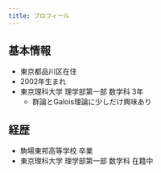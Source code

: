 ```yaml
---
title: プロフィール
---
```

## 基本情報
- 東京都品川区在住
- 2002年生まれ
- 東京理科大学 理学部第一部 数学科 3年
  - 群論とGalois理論に少しだけ興味あり
## 経歴
- 駒場東邦高等学校 卒業
- 東京理科大学 理学部第一部 数学科 在籍中

